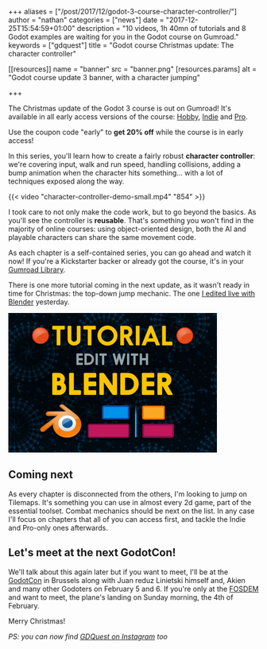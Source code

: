 +++
aliases = ["/post/2017/12/godot-3-course-character-controller/"]
author = "nathan"
categories = ["news"]
date = "2017-12-25T15:54:59+01:00"
description = "10 videos, 1h 40mn of tutorials and 8 Godot examples are waiting for you in the Godot course on Gumroad."
keywords = ["gdquest"]
title = "Godot course Christmas update: The character controller"

[[resources]]
  name = "banner"
  src = "banner.png"
  [resources.params]
    alt = "Godot course update 3 banner, with a character jumping"

+++


The Christmas update of the Godot 3 course is out on Gumroad! It's available in all early access versions of the course: [Hobby](//gumroad.com/l/vmPA), [Indie](//gumroad.com/l/XEULZ) and [Pro](//gumroad.com/l/godot-tutorial-make-professional-2d-games).

Use the coupon code "early" to **get 20% off** while the course is in early access!

In this series, you'll learn how to create a fairly robust **character controller**: we're covering input, walk and run speed, handling collisions, adding a bump animation when the character hits something... with a lot of techniques exposed along the way.

{{< video "character-controller-demo-small.mp4" "854" >}}

I took care to not only make the code work, but to go beyond the basics. As you'll see the controller is **reusable**. That's something you won't find in the majority of online courses: using object-oriented design, both the AI and playable characters can share the same movement code.

As each chapter is a self-contained series, you can go ahead and watch it now! If you're a Kickstarter backer or already got the course, it's in your [Gumroad Library](//gumroad.com/library).

There is one more tutorial coming in the next update, as it wasn't ready in time for Christmas: the top-down jump mechanic. The one [I edited live with Blender](//www.youtube.com/watch?v=uVLtbNDRF4E) yesterday.

![Banner for the Blender VSE video editing livestream](blender-stream-square.jpg)

## Coming next

As every chapter is disconnected from the others, I'm looking to jump on Tilemaps. It's something you can use in almost every 2d game, part of the essential toolset. Combat mechanics should be next on the list. In any case I'll focus on chapters that all of you can access first, and tackle the Indie and Pro-only ones afterwards.

## Let's meet at the next GodotCon!

We'll talk about this again later but if you want to meet, I'll be at the [GodotCon](//gumroad.com/library) in Brussels along with Juan reduz Linietski himself and, Akien and many other Godoters on February 5 and 6. If you're only at the [FOSDEM](//fosdem.org/2018/) and want to meet, the plane's landing on Sunday morning, the 4th of February.

Merry Christmas!

*PS: you can now find [GDQuest on Instagram](//www.instagram.com/nathan_gdquest/) too*
